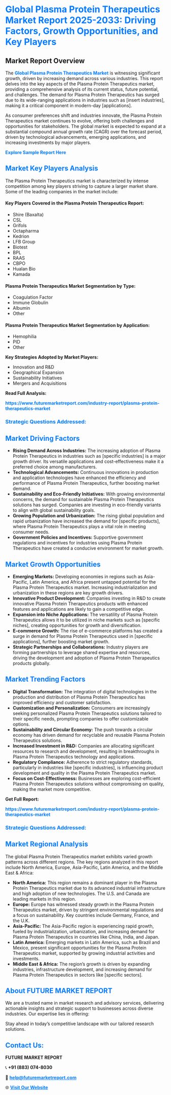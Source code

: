 <h1 style="color: #007BFF;">Global Plasma Protein Therapeutics Market Report 2025-2033: Driving Factors, Growth Opportunities, and Key Players</h1>

<section id="overview">
<h2>Market Report Overview</h2>
<p>The <a href="https://www.futuremarketreport.com/industry-report/plasma-protein-therapeutics-market" style="color: #007BFF; text-decoration: none;"><strong>Global Plasma Protein Therapeutics Market</strong></a> is witnessing significant growth, driven by increasing demand across various industries. This report delves into the key aspects of the Plasma Protein Therapeutics market, providing a comprehensive analysis of its current status, future potential, and challenges. The demand for Plasma Protein Therapeutics has surged due to its wide-ranging applications in industries such as [insert industries], making it a critical component in modern-day [applications].</p>
<p>As consumer preferences shift and industries innovate, the Plasma Protein Therapeutics market continues to evolve, offering both challenges and opportunities for stakeholders. The global market is expected to expand at a substantial compound annual growth rate (CAGR) over the forecast period, driven by technological advancements, emerging applications, and increasing investments by major players.</p>
</section>

<section id="overview">
<p><a href="https://www.futuremarketreport.com/request-sample/reportId=80004" style="color: #007BFF; text-decoration: none;"><strong>Explore Sample Report Here</strong></a></p>
</section>

<section id="key-players">
<h2 style="color: #007BFF;">Market Key Players Analysis</h2>
<p>The Plasma Protein Therapeutics market is characterized by intense competition among key players striving to capture a larger market share. Some of the leading companies in the market include:</p>
<h4>Key Players Covered in the Plasma Protein Therapeutics Report:</h4>
<ul><li>Shire (Baxalta)</li><li>CSL</li><li>Grifols</li><li>Octapharma</li><li>Kedrion</li><li>LFB Group</li><li>Biotest</li><li>BPL</li><li>RAAS</li><li>CBPO</li><li>Hualan Bio</li><li>Kamada</li></ul>
<h4>Plasma Protein Therapeutics Market Segmentation by Type:</h4>
<ul><li>Coagulation Factor</li><li>Immune Globulin</li><li>Albumin</li><li>Other</li></ul>

<h4>Plasma Protein Therapeutics Market Segmentation by Application:</h4>
<ul><li>Hemophilia</li><li>PID</li><li>Other</li></ul>
<p><strong>Key Strategies Adopted by Market Players:</strong></p>
<ul>
<li>Innovation and R&D</li>
<li>Geographical Expansion</li>
<li>Sustainability Initiatives</li>
<li>Mergers and Acquisitions</li>
</ul>
</section>

<section>
<p><strong>Read Full Analysis: </strong></p><a href="https://www.futuremarketreport.com/industry-report/plasma-protein-therapeutics-market" style="color: #007BFF; text-decoration: none;"><strong>https://www.futuremarketreport.com/industry-report/plasma-protein-therapeutics-market</strong></a>
<h3 style="color: #007BFF;">Strategic Questions Addressed:</h3>
</section>

<section id="driving-factors">
<h2 style="color: #007BFF;">Market Driving Factors</h2>
<ul>
<li><strong>Rising Demand Across Industries:</strong> The increasing adoption of Plasma Protein Therapeutics in industries such as [specific industries] is a major growth driver. Its versatile applications and cost-effectiveness make it a preferred choice among manufacturers.</li>
<li><strong>Technological Advancements:</strong> Continuous innovations in production and application technologies have enhanced the efficiency and performance of Plasma Protein Therapeutics, further boosting market demand.</li>
<li><strong>Sustainability and Eco-Friendly Initiatives:</strong> With growing environmental concerns, the demand for sustainable Plasma Protein Therapeutics solutions has surged. Companies are investing in eco-friendly variants to align with global sustainability goals.</li>
<li><strong>Growing Population and Urbanization:</strong> The rising global population and rapid urbanization have increased the demand for [specific products], where Plasma Protein Therapeutics plays a vital role in meeting consumer needs.</li>
<li><strong>Government Policies and Incentives:</strong> Supportive government regulations and incentives for industries using Plasma Protein Therapeutics have created a conducive environment for market growth.</li>
</ul>
</section>

<section id="growth-opportunities">
<h2 style="color: #007BFF;">Market Growth Opportunities</h2>
<ul>
<li><strong>Emerging Markets:</strong> Developing economies in regions such as Asia-Pacific, Latin America, and Africa present untapped potential for the Plasma Protein Therapeutics market. Increasing industrialization and urbanization in these regions are key growth drivers.</li>
<li><strong>Innovative Product Development:</strong> Companies investing in R&D to create innovative Plasma Protein Therapeutics products with enhanced features and applications are likely to gain a competitive edge.</li>
<li><strong>Expansion into Niche Applications:</strong> The versatility of Plasma Protein Therapeutics allows it to be utilized in niche markets such as [specific niches], creating opportunities for growth and diversification.</li>
<li><strong>E-commerce Growth:</strong> The rise of e-commerce platforms has created a surge in demand for Plasma Protein Therapeutics used in [specific applications], further boosting market growth.</li>
<li><strong>Strategic Partnerships and Collaborations:</strong> Industry players are forming partnerships to leverage shared expertise and resources, driving the development and adoption of Plasma Protein Therapeutics products globally.</li>
</ul>
</section>

<section id="trending-factors">
<h2 style="color: #007BFF;">Market Trending Factors</h2>
<ul>
<li><strong>Digital Transformation:</strong> The integration of digital technologies in the production and distribution of Plasma Protein Therapeutics has improved efficiency and customer satisfaction.</li>
<li><strong>Customization and Personalization:</strong> Consumers are increasingly seeking personalized Plasma Protein Therapeutics solutions tailored to their specific needs, prompting companies to offer customizable options.</li>
<li><strong>Sustainability and Circular Economy:</strong> The push towards a circular economy has driven demand for recyclable and reusable Plasma Protein Therapeutics solutions.</li>
<li><strong>Increased Investment in R&D:</strong> Companies are allocating significant resources to research and development, resulting in breakthroughs in Plasma Protein Therapeutics technology and applications.</li>
<li><strong>Regulatory Compliance:</strong> Adherence to strict regulatory standards, particularly in industries like [specific industries], is influencing product development and quality in the Plasma Protein Therapeutics market.</li>
<li><strong>Focus on Cost-Effectiveness:</strong> Businesses are exploring cost-efficient Plasma Protein Therapeutics solutions without compromising on quality, making the market more competitive.</li>
</ul>
</section>

<section>
<p><strong>Get Full Report: </strong></p><a href="https://www.futuremarketreport.com/industry-report/plasma-protein-therapeutics-market" style="color: #007BFF; text-decoration: none;"><strong>https://www.futuremarketreport.com/industry-report/plasma-protein-therapeutics-market</strong></a>
<h3 style="color: #007BFF;">Strategic Questions Addressed:</h3>
</section>


<section id="regional-analysis">
<h2 style="color: #007BFF;">Market Regional Analysis</h2>
<p>The global Plasma Protein Therapeutics market exhibits varied growth patterns across different regions. The key regions analyzed in this report include North America, Europe, Asia-Pacific, Latin America, and the Middle East & Africa:</p>
<ul>
<li><strong>North America:</strong> This region remains a dominant player in the Plasma Protein Therapeutics market due to its advanced industrial infrastructure and high adoption of new technologies. The U.S. and Canada are leading markets in this region.</li>
<li><strong>Europe:</strong> Europe has witnessed steady growth in the Plasma Protein Therapeutics market, driven by stringent environmental regulations and a focus on sustainability. Key countries include Germany, France, and the U.K.</li>
<li><strong>Asia-Pacific:</strong> The Asia-Pacific region is experiencing rapid growth, fueled by industrialization, urbanization, and increasing demand for Plasma Protein Therapeutics in countries like China, India, and Japan.</li>
<li><strong>Latin America:</strong> Emerging markets in Latin America, such as Brazil and Mexico, present significant opportunities for the Plasma Protein Therapeutics market, supported by growing industrial activities and investments.</li>
<li><strong>Middle East & Africa:</strong> The region’s growth is driven by expanding industries, infrastructure development, and increasing demand for Plasma Protein Therapeutics in sectors like [specific sectors].</li>
</ul>
</section>

<footer>
<h2 style="color: #007BFF;">About FUTURE MARKET REPORT</h2>
<p>We are a trusted name in market research and advisory services, delivering actionable insights and strategic support to businesses across diverse industries. Our expertise lies in offering:</p>

<p>Stay ahead in today’s competitive landscape with our tailored research solutions.</p>

<h2 style="color: #007BFF;">Contact Us:</h2>
<p><strong>FUTURE MARKET REPORT</strong></p>
<p>📞 <strong>+91 (883) 074-8030</strong></p>
<p>📧 <strong><a href="mailto:help@futuremarketreport.com" style="color: #007BFF;">help@futuremarketreport.com</a></strong></p>
<p>🌐 <strong><a href="https://www.futuremarketreport.com/" style="color: #007BFF;">Visit Our Website</a></strong></p>
</footer>